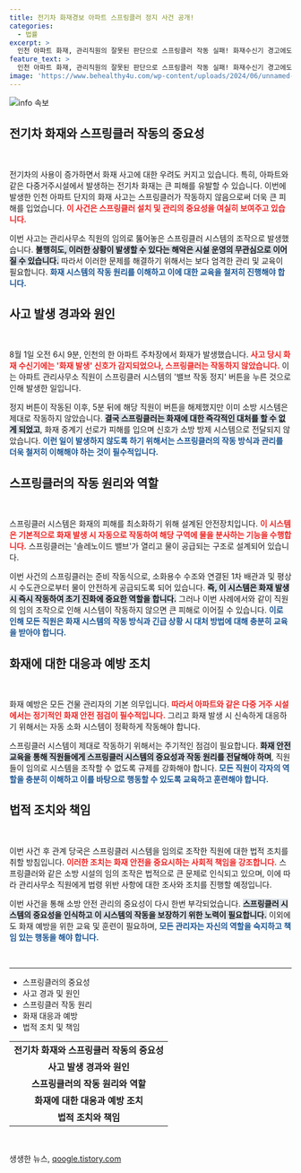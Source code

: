 ```yaml
---
title: 전기차 화재경보 아파트 스프링클러 정지 사건 공개!
categories:
  - 법률
excerpt: >
  인천 아파트 화재, 관리직원의 잘못된 판단으로 스프링클러 작동 실패! 화재수신기 경고에도 불구하고 정지 버튼을 누른 충격적인 순간, 안전은 어디에? 
feature_text: >
  인천 아파트 화재, 관리직원의 잘못된 판단으로 스프링클러 작동 실패! 화재수신기 경고에도 불구하고 정지 버튼을 누른 충격적인 순간, 안전은 어디에? 
image: 'https://www.behealthy4u.com/wp-content/uploads/2024/06/unnamed-file.png'
---
```


<p><img src="https://www.behealthy4u.com/wp-content/uploads/2024/06/unnamed-file.png" alt="info 속보" /></p>

<h2 data-ke-size="size26">전기차 화재와 스프링클러 작동의 중요성</h2>

<p data-ke-size="size16">&nbsp;</p>

<p>전기차의 사용이 증가하면서 화재 사고에 대한 우려도 커지고 있습니다. 특히, 아파트와 같은 다중거주시설에서 발생하는 전기차 화재는 큰 피해를 유발할 수 있습니다. 이번에 발생한 인천 아파트 단지의 화재 사고는 스프링클러가 작동하지 않음으로써 더욱 큰 피해를 입었습니다. <b><span style="color: #ee2323;">이 사건은 스프링클러 설치 및 관리의 중요성을 여실히 보여주고 있습니다.</span></b> </p>

<p>이번 사고는 관리사무소 직원의 임의로 뚫어놓은 스프링클러 시스템의 조작으로 발생했습니다. <b><span style="background-color: #21538527;">불행히도, 이러한 상황이 발생할 수 있다는 해악은 시설 운영의 무관심으로 이어질 수 있습니다.</span></b> 따라서 이러한 문제를 해결하기 위해서는 보다 엄격한 관리 및 교육이 필요합니다. <b><span style="color: #1a5490;">화재 시스템의 작동 원리를 이해하고 이에 대한 교육을 철저히 진행해야 합니다.</span></b> </p>

<h2 data-ke-size="size26">사고 발생 경과와 원인</h2>

<p data-ke-size="size16">&nbsp;</p>

<p>8월 1일 오전 6시 9분, 인천의 한 아파트 주차장에서 화재가 발생했습니다. <b><span style="color: #ee2323;">사고 당시 화재 수신기에는 '화재 발생' 신호가 감지되었으나, 스프링클러는 작동하지 않았습니다.</span></b> 이는 아파트 관리사무소 직원이 스프링클러 시스템의 '밸브 작동 정지' 버튼을 누른 것으로 인해 발생한 일입니다. </p>

<p>정지 버튼이 작동된 이후, 5분 뒤에 해당 직원이 버튼을 해제했지만 이미 소방 시스템은 제대로 작동하지 않았습니다. <b><span style="background-color: #21538527;">결국 스프링클러는 화재에 대한 즉각적인 대처를 할 수 없게 되었고</span></b>, 화재 중계기 선로가 피해를 입으며 신호가 소방 방제 시스템으로 전달되지 않았습니다. <b><span style="color: #1a5490;">이런 일이 발생하지 않도록 하기 위해서는 스프링클러의 작동 방식과 관리를 더욱 철저히 이해해야 하는 것이 필수적입니다.</span></b></p>

<h2 data-ke-size="size26">스프링클러의 작동 원리와 역할</h2>

<p data-ke-size="size16">&nbsp;</p>

<p>스프링클러 시스템은 화재의 피해를 최소화하기 위해 설계된 안전장치입니다. <b><span style="color: #ee2323;">이 시스템은 기본적으로 화재 발생 시 자동으로 작동하여 해당 구역에 물을 분사하는 기능을 수행합니다.</span></b> 스프링클러는 '솔레노이드 밸브'가 열리고 물이 공급되는 구조로 설계되어 있습니다. </p>

<p>이번 사건의 스프링클러는 준비 작동식으로, 소화용수 수조와 연결된 1차 배관과 및 평상시 수도관으로부터 물이 안전하게 공급되도록 되어 있습니다. <b><span style="background-color: #21538527;">즉, 이 시스템은 화재 발생 시 즉시 작동하여 초기 진화에 중요한 역할을 합니다.</span></b> 그러나 이번 사례에서와 같이 직원의 임의 조작으로 인해 시스템이 작동하지 않으면 큰 피해로 이어질 수 있습니다. <b><span style="color: #1a5490;">이로 인해 모든 직원은 화재 시스템의 작동 방식과 긴급 상황 시 대처 방법에 대해 충분히 교육을 받아야 합니다.</span></b></p>

<h2 data-ke-size="size26">화재에 대한 대응과 예방 조치</h2>

<p data-ke-size="size16">&nbsp;</p>

<p>화재 예방은 모든 건물 관리자의 기본 의무입니다. <b><span style="color: #ee2323;">따라서 아파트와 같은 다중 거주 시설에서는 정기적인 화재 안전 점검이 필수적입니다.</span></b> 그리고 화재 발생 시 신속하게 대응하기 위해서는 자동 소화 시스템이 정확하게 작동해야 합니다. </p>

<p>스프링클러 시스템이 제대로 작동하기 위해서는 주기적인 점검이 필요합니다. <b><span style="background-color: #21538527;">화재 안전 교육을 통해 직원들에게 스프링클러 시스템의 중요성과 작동 원리를 전달해야 하며</span></b>, 직원들이 임의로 시스템을 조작할 수 없도록 규제를 강화해야 합니다. <b><span style="color: #1a5490;">모든 직원이 각자의 역할을 충분히 이해하고 이를 바탕으로 행동할 수 있도록 교육하고 훈련해야 합니다.</span></b></p>

<h2 data-ke-size="size26">법적 조치와 책임</h2>

<p data-ke-size="size16">&nbsp;</p>

<p>이번 사건 후 관계 당국은 스프링클러 시스템을 임의로 조작한 직원에 대한 법적 조치를 취할 방침입니다. <b><span style="color: #ee2323;">이러한 조치는 화재 안전을 중요시하는 사회적 책임을 강조합니다.</span></b> 스프링클러와 같은 소방 시설의 임의 조작은 법적으로 큰 문제로 인식되고 있으며, 이에 따라 관리사무소 직원에게 법령 위반 사항에 대한 조사와 조치를 진행할 예정입니다.</p>

<p>이번 사건을 통해 소방 안전 관리의 중요성이 다시 한번 부각되었습니다. <b><span style="background-color: #21538527;">스프링클러 시스템의 중요성을 인식하고 이 시스템의 작동을 보장하기 위한 노력이 필요합니다.</span></b> 이외에도 화재 예방을 위한 교육 및 훈련이 필요하며, <b><span style="color: #1a5490;">모든 관리자는 자신의 역할을 숙지하고 책임 있는 행동을 해야 합니다.</span></b></p>

<p data-ke-size="size16">&nbsp;</p>

<hr />

<ul>
  <li>스프링클러의 중요성</li>
  <li>사고 경과 및 원인</li>
  <li>스프링클러 작동 원리</li>
  <li>화재 대응과 예방</li>
  <li>법적 조치 및 책임</li>
</ul>

<table>
  <tr>
    <td style="text-align: center; height: 17px;"><b>전기차 화재와 스프링클러 작동의 중요성</b></td>
  </tr>
  <tr>
    <td style="text-align: center; height: 17px;"><b>사고 발생 경과와 원인</b></td>
  </tr>
  <tr>
    <td style="text-align: center; height: 17px;"><b>스프링클러의 작동 원리와 역할</b></td>
  </tr>
  <tr>
    <td style="text-align: center; height: 17px;"><b>화재에 대한 대응과 예방 조치</b></td>
  </tr>
  <tr>
    <td style="text-align: center; height: 17px;"><b>법적 조치와 책임</b></td>
  </tr>
</table>

<p data-ke-size="size16">&nbsp;</p>
생생한 뉴스, <a href="https://qoogle.tistory.com" rel="dofollow">qoogle.tistory.com</a>


